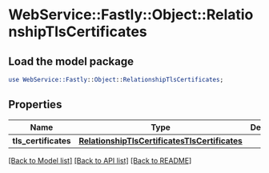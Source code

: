 # WebService::Fastly::Object::RelationshipTlsCertificates

## Load the model package
```perl
use WebService::Fastly::Object::RelationshipTlsCertificates;
```

## Properties
Name | Type | Description | Notes
------------ | ------------- | ------------- | -------------
**tls_certificates** | [**RelationshipTlsCertificatesTlsCertificates**](RelationshipTlsCertificatesTlsCertificates.md) |  | [optional] 

[[Back to Model list]](../README.md#documentation-for-models) [[Back to API list]](../README.md#documentation-for-api-endpoints) [[Back to README]](../README.md)


